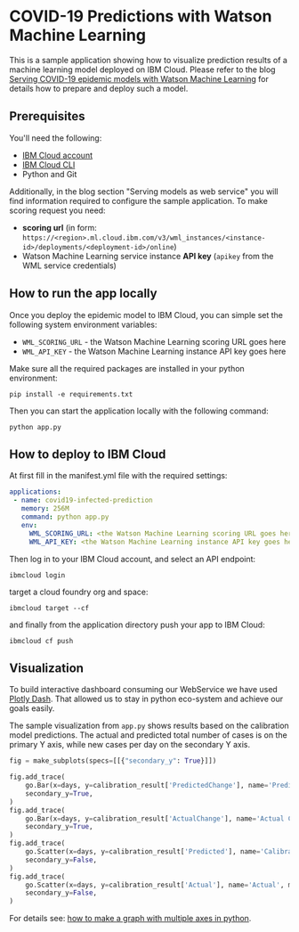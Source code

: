 # COVID-19 Predictions with Watson Machine Learning

This is a sample application showing how to visualize prediction results of a machine learning model 
deployed on IBM Cloud. Please refer to the blog
[Serving COVID-19 epidemic models with Watson Machine Learning](https://medium.com/@Lukasz.Cmielowski/378b6fe9407b)
for details how to prepare and deploy such a model. 

## Prerequisites

You'll need the following:
- [IBM Cloud account](https://cloud.ibm.com/registration)
- [IBM Cloud CLI](https://cloud.ibm.com/docs/cli/reference/ibmcloud?topic=cloud-cli-install-ibmcloud-cli)
- Python and Git

Additionally, in the blog section "Serving models as web service" you will find information required to configure the sample application.
To make scoring request you need:
- **scoring url** (in form: `https://<region>.ml.cloud.ibm.com/v3/wml_instances/<instance-id>/deployments/<deployment-id>/online`)
- Watson Machine Learning service instance **API key** (`apikey` from the WML service credentials)

 
## How to run the app locally

Once you deploy the epidemic model to IBM Cloud, you can simple set the following system environment variables:
- `WML_SCORING_URL` - the Watson Machine Learning scoring URL goes here
- `WML_API_KEY` - the Watson Machine Learning instance API key goes here

Make sure all the required packages are installed in your python environment:

```shell script
pip install -e requirements.txt
```

Then you can start the application locally with the following command:

```shell script
python app.py
```

## How to deploy to IBM Cloud

At first fill in the manifest.yml file with the required settings:

```yaml
applications:
 - name: covid19-infected-prediction
   memory: 256M
   command: python app.py
   env:
     WML_SCORING_URL: <the Watson Machine Learning scoring URL goes here>
     WML_API_KEY: <the Watson Machine Learning instance API key goes here>
``` 

Then log in to your IBM Cloud account, and select an API endpoint:

```shell script
ibmcloud login
```

target a cloud foundry org and space:
```shell script
ibmcloud target --cf
```

and finally from the application directory push your app to IBM Cloud:
```shell script
ibmcloud cf push
```

## Visualization

To build interactive dashboard consuming our WebService we have used [Plotly Dash](https://plotly.com/dash/). 
That allowed us to stay in python eco-system and achieve our goals easily.

The sample visualization from `app.py` shows results based on the calibration model predictions.
The actual and predicted total number of cases is on the primary Y axis,
while new cases per day on the secondary Y axis. 

```python
fig = make_subplots(specs=[[{"secondary_y": True}]])

fig.add_trace(
    go.Bar(x=days, y=calibration_result['PredictedChange'], name='Predicted Change', opacity=0.5),
    secondary_y=True,
)
fig.add_trace(
    go.Bar(x=days, y=calibration_result['ActualChange'], name='Actual Change', opacity=0.5),
    secondary_y=True,
)
fig.add_trace(
    go.Scatter(x=days, y=calibration_result['Predicted'], name='Calibration'),
    secondary_y=False,
)
fig.add_trace(
    go.Scatter(x=days, y=calibration_result['Actual'], name='Actual', mode="markers", marker=dict(size=8)),
    secondary_y=False,
)
```

For details see: [how to make a graph with multiple axes in python](https://plotly.com/python/multiple-axes/).